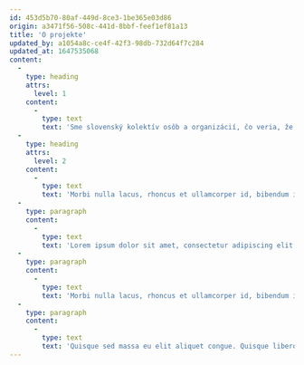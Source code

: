 ```yaml
---
id: 453d5b70-80af-449d-8ce3-1be365e03d86
origin: a3471f56-508c-441d-8bbf-feef1ef81a13
title: 'O projekte'
updated_by: a1054a8c-ce4f-42f3-98db-732d64f7c284
updated_at: 1647535068
content:
  -
    type: heading
    attrs:
      level: 1
    content:
      -
        type: text
        text: 'Sme slovenský kolektív osôb a organizácií, čo veria, že kreativita nám môže pomôcť lepšie pochopiť a zvládať klimatickú krízu.'
  -
    type: heading
    attrs:
      level: 2
    content:
      -
        type: text
        text: 'Morbi nulla lacus, rhoncus et ullamcorper id, bibendum id turpis. Nulla eget massa ut arcu fermentum semper. Vestibulum nec blandit dolor, id rutrum neque.'
  -
    type: paragraph
    content:
      -
        type: text
        text: 'Lorem ipsum dolor sit amet, consectetur adipiscing elit. Cras consectetur orci ut convallis fringilla. Sed pharetra, turpis sed sollicitudin pharetra, purus diam placerat est, sit amet pellentesque sem turpis sit amet felis. Nam ullamcorper urna et arcu vestibulum, non varius sem facilisis. In vulputate, ex vel facilisis cursus, eros metus facilisis velit, sed finibus augue urna eu risus. Aenean malesuada mi sed mi faucibus efficitur. Aliquam a est a tortor congue convallis. Etiam ut ligula arcu. Vestibulum ipsum eros, gravida nec tortor sit amet, suscipit viverra risus. Mauris tristique, risus eu cursus vestibulum, velit ipsum auctor velit, non porttitor lectus justo sit amet nibh. Suspendisse potenti.'
  -
    type: paragraph
    content:
      -
        type: text
        text: 'Morbi nulla lacus, rhoncus et ullamcorper id, bibendum id turpis. Nulla eget massa ut arcu fermentum semper. Vestibulum nec blandit dolor, id rutrum neque. Donec sagittis sapien neque, eu ultrices lacus viverra non. Duis a ultrices diam. Vestibulum at eros sed quam consequat rutrum a quis eros. Etiam vel ligula id velit pulvinar tempus et at metus. Donec hendrerit mattis sem vel euismod.'
  -
    type: paragraph
    content:
      -
        type: text
        text: 'Quisque sed massa eu elit aliquet congue. Quisque libero dolor, consectetur egestas diam sit amet, tincidunt sollicitudin arcu. Nullam pellentesque convallis nibh, congue scelerisque turpis blandit a. Donec et tellus ligula. Quisque at commodo nisl. Phasellus venenatis lobortis ipsum, eu efficitur quam accumsan ut. Phasellus felis nisl, tincidunt at neque et, fringilla feugiat eros. Pellentesque laoreet libero dolor, a rutrum enim tristique non. Fusce vel fermentum nisl, in vehicula turpis. Donec egestas diam lacus, vel varius lectus porta pulvinar. Cras cursus felis ac ex dapibus, nec feugiat felis hendrerit. Donec venenatis luctus lacinia.'
---
```

